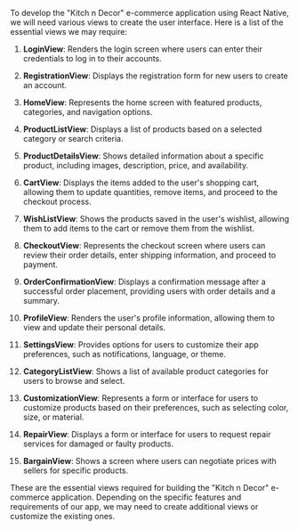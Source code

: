 To develop the "Kitch n Decor" e-commerce application using React Native, we will need various views to create the user interface. Here is a list of the essential views we may require:

1. **LoginView**: Renders the login screen where users can enter their credentials to log in to their accounts.

2. **RegistrationView**: Displays the registration form for new users to create an account.

3. **HomeView**: Represents the home screen with featured products, categories, and navigation options.

4. **ProductListView**: Displays a list of products based on a selected category or search criteria.

5. **ProductDetailsView**: Shows detailed information about a specific product, including images, description, price, and availability.

6. **CartView**: Displays the items added to the user's shopping cart, allowing them to update quantities, remove items, and proceed to the checkout process.

7. **WishListView**: Shows the products saved in the user's wishlist, allowing them to add items to the cart or remove them from the wishlist.

8. **CheckoutView**: Represents the checkout screen where users can review their order details, enter shipping information, and proceed to payment.

9. **OrderConfirmationView**: Displays a confirmation message after a successful order placement, providing users with order details and a summary.

10. **ProfileView**: Renders the user's profile information, allowing them to view and update their personal details.

11. **SettingsView**: Provides options for users to customize their app preferences, such as notifications, language, or theme.

12. **CategoryListView**: Shows a list of available product categories for users to browse and select.

13. **CustomizationView**: Represents a form or interface for users to customize products based on their preferences, such as selecting color, size, or material.

14. **RepairView**: Displays a form or interface for users to request repair services for damaged or faulty products.

15. **BargainView**: Shows a screen where users can negotiate prices with sellers for specific products.

These are the essential views required for building the "Kitch n Decor" e-commerce application. Depending on the specific features and requirements of our app, we may need to create additional views or customize the existing ones.
